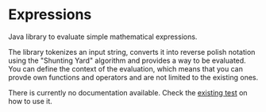Expressions
===========

Java library to evaluate simple mathematical expressions.

The library tokenizes an input string, converts it into reverse polish notation using the "Shunting Yard" algorithm and provides a way to be evaluated. You can define the context of the evaluation, which means that you can provde own functions and operators and are not limited to the existing ones. 

There is currently no documentation available. Check the [existing test](blob/master/src/test/java/ch/digitalmeat/expressions/test/BasicTokenizerExpressionBlackboxTests.java) on how to use it.